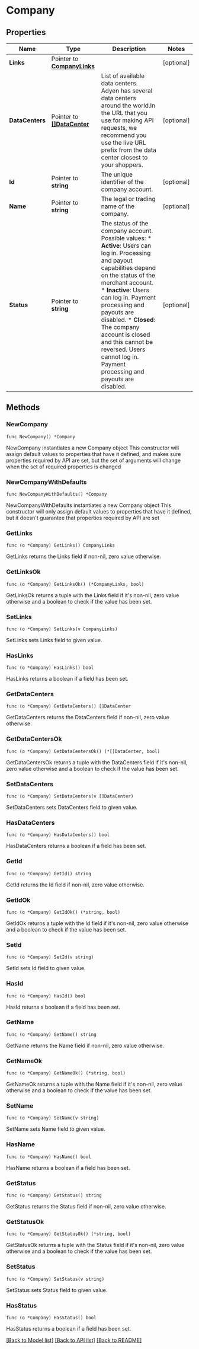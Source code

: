 # Company

## Properties

Name | Type | Description | Notes
------------ | ------------- | ------------- | -------------
**Links** | Pointer to [**CompanyLinks**](CompanyLinks.md) |  | [optional] 
**DataCenters** | Pointer to [**[]DataCenter**](DataCenter.md) | List of available data centers.  Adyen has several data centers around the world.In the URL that you use for making API requests, we recommend you use the live URL prefix from the data center closest to your shoppers. | [optional] 
**Id** | Pointer to **string** | The unique identifier of the company account. | [optional] 
**Name** | Pointer to **string** | The legal or trading name of the company. | [optional] 
**Status** | Pointer to **string** | The status of the company account.  Possible values:  * **Active**: Users can log in. Processing and payout capabilities depend on the status of the merchant account. * **Inactive**: Users can log in. Payment processing and payouts are disabled. * **Closed**: The company account is closed and this cannot be reversed. Users cannot log in. Payment processing and payouts are disabled. | [optional] 

## Methods

### NewCompany

`func NewCompany() *Company`

NewCompany instantiates a new Company object
This constructor will assign default values to properties that have it defined,
and makes sure properties required by API are set, but the set of arguments
will change when the set of required properties is changed

### NewCompanyWithDefaults

`func NewCompanyWithDefaults() *Company`

NewCompanyWithDefaults instantiates a new Company object
This constructor will only assign default values to properties that have it defined,
but it doesn't guarantee that properties required by API are set

### GetLinks

`func (o *Company) GetLinks() CompanyLinks`

GetLinks returns the Links field if non-nil, zero value otherwise.

### GetLinksOk

`func (o *Company) GetLinksOk() (*CompanyLinks, bool)`

GetLinksOk returns a tuple with the Links field if it's non-nil, zero value otherwise
and a boolean to check if the value has been set.

### SetLinks

`func (o *Company) SetLinks(v CompanyLinks)`

SetLinks sets Links field to given value.

### HasLinks

`func (o *Company) HasLinks() bool`

HasLinks returns a boolean if a field has been set.

### GetDataCenters

`func (o *Company) GetDataCenters() []DataCenter`

GetDataCenters returns the DataCenters field if non-nil, zero value otherwise.

### GetDataCentersOk

`func (o *Company) GetDataCentersOk() (*[]DataCenter, bool)`

GetDataCentersOk returns a tuple with the DataCenters field if it's non-nil, zero value otherwise
and a boolean to check if the value has been set.

### SetDataCenters

`func (o *Company) SetDataCenters(v []DataCenter)`

SetDataCenters sets DataCenters field to given value.

### HasDataCenters

`func (o *Company) HasDataCenters() bool`

HasDataCenters returns a boolean if a field has been set.

### GetId

`func (o *Company) GetId() string`

GetId returns the Id field if non-nil, zero value otherwise.

### GetIdOk

`func (o *Company) GetIdOk() (*string, bool)`

GetIdOk returns a tuple with the Id field if it's non-nil, zero value otherwise
and a boolean to check if the value has been set.

### SetId

`func (o *Company) SetId(v string)`

SetId sets Id field to given value.

### HasId

`func (o *Company) HasId() bool`

HasId returns a boolean if a field has been set.

### GetName

`func (o *Company) GetName() string`

GetName returns the Name field if non-nil, zero value otherwise.

### GetNameOk

`func (o *Company) GetNameOk() (*string, bool)`

GetNameOk returns a tuple with the Name field if it's non-nil, zero value otherwise
and a boolean to check if the value has been set.

### SetName

`func (o *Company) SetName(v string)`

SetName sets Name field to given value.

### HasName

`func (o *Company) HasName() bool`

HasName returns a boolean if a field has been set.

### GetStatus

`func (o *Company) GetStatus() string`

GetStatus returns the Status field if non-nil, zero value otherwise.

### GetStatusOk

`func (o *Company) GetStatusOk() (*string, bool)`

GetStatusOk returns a tuple with the Status field if it's non-nil, zero value otherwise
and a boolean to check if the value has been set.

### SetStatus

`func (o *Company) SetStatus(v string)`

SetStatus sets Status field to given value.

### HasStatus

`func (o *Company) HasStatus() bool`

HasStatus returns a boolean if a field has been set.


[[Back to Model list]](../README.md#documentation-for-models) [[Back to API list]](../README.md#documentation-for-api-endpoints) [[Back to README]](../README.md)


